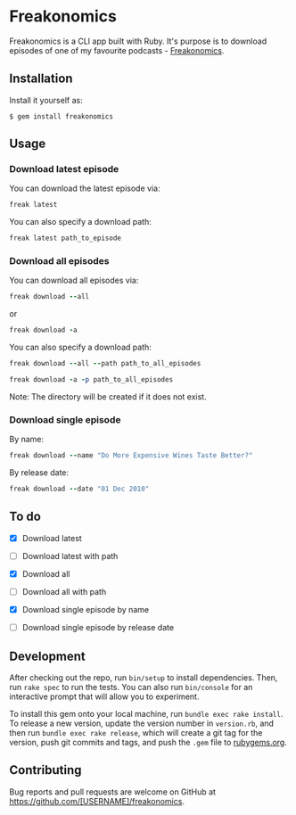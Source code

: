 # Freakonomics

Freakonomics is a CLI app built with Ruby. It's purpose is to download episodes of 
one of my favourite podcasts - [Freakonomics](http://freakonomics.com).

## Installation

Install it yourself as:

    $ gem install freakonomics

## Usage

### Download latest episode

You can download the latest episode via:

```ruby
freak latest
```

You can also specify a download path: 

```ruby
freak latest path_to_episode
```

### Download all episodes

You can download all episodes via:

```ruby
freak download --all
```
or

```ruby
freak download -a
```

You can also specify a download path: 

```ruby
freak download --all --path path_to_all_episodes
```

```ruby
freak download -a -p path_to_all_episodes
```

Note: The directory will be created if it does not exist.

### Download single episode

By name:

```ruby
freak download --name "Do More Expensive Wines Taste Better?"
```

By release date:

```ruby
freak download --date "01 Dec 2010"
```

## To do

- [x] Download latest
- [ ] Download latest with path
- [x] Download all
- [ ] Download all with path
- [x] Download single episode by name
- [ ] Download single episode by release date


## Development

After checking out the repo, run `bin/setup` to install dependencies. Then, run `rake spec` to run the tests. You can also run `bin/console` for an interactive prompt that will allow you to experiment.

To install this gem onto your local machine, run `bundle exec rake install`. To release a new version, update the version number in `version.rb`, and then run `bundle exec rake release`, which will create a git tag for the version, push git commits and tags, and push the `.gem` file to [rubygems.org](https://rubygems.org).

## Contributing

Bug reports and pull requests are welcome on GitHub at https://github.com/[USERNAME]/freakonomics.

